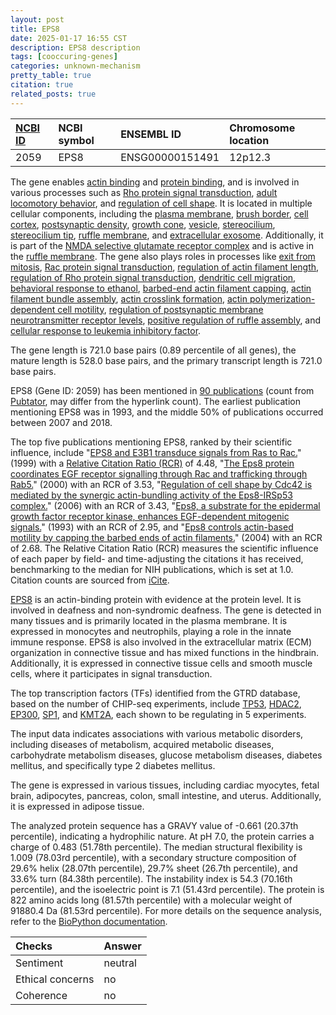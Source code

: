 ```yaml
---
layout: post
title: EPS8
date: 2025-01-17 16:55 CST
description: EPS8 description
tags: [cooccuring-genes]
categories: unknown-mechanism
pretty_table: true
citation: true
related_posts: true
---
```




| [NCBI ID](https://www.ncbi.nlm.nih.gov/gene/2059) | NCBI symbol | ENSEMBL ID | Chromosome location |
| :-------- | :------- | :-------- | :------- |
| 2059  | EPS8 | ENSG00000151491 | 12p12.3 |



The gene enables [actin binding](https://amigo.geneontology.org/amigo/term/GO:0003779) and [protein binding](https://amigo.geneontology.org/amigo/term/GO:0005515), and is involved in various processes such as [Rho protein signal transduction](https://amigo.geneontology.org/amigo/term/GO:0007266), [adult locomotory behavior](https://amigo.geneontology.org/amigo/term/GO:0008344), and [regulation of cell shape](https://amigo.geneontology.org/amigo/term/GO:0008360). It is located in multiple cellular components, including the [plasma membrane](https://amigo.geneontology.org/amigo/term/GO:0005886), [brush border](https://amigo.geneontology.org/amigo/term/GO:0005903), [cell cortex](https://amigo.geneontology.org/amigo/term/GO:0005938), [postsynaptic density](https://amigo.geneontology.org/amigo/term/GO:0014069), [growth cone](https://amigo.geneontology.org/amigo/term/GO:0030426), [vesicle](https://amigo.geneontology.org/amigo/term/GO:0031982), [stereocilium](https://amigo.geneontology.org/amigo/term/GO:0032420), [stereocilium tip](https://amigo.geneontology.org/amigo/term/GO:0032426), [ruffle membrane](https://amigo.geneontology.org/amigo/term/GO:0032587), and [extracellular exosome](https://amigo.geneontology.org/amigo/term/GO:0070062). Additionally, it is part of the [NMDA selective glutamate receptor complex](https://amigo.geneontology.org/amigo/term/GO:0017146) and is active in the [ruffle membrane](https://amigo.geneontology.org/amigo/term/GO:0032587). The gene also plays roles in processes like [exit from mitosis](https://amigo.geneontology.org/amigo/term/GO:0010458), [Rac protein signal transduction](https://amigo.geneontology.org/amigo/term/GO:0016601), [regulation of actin filament length](https://amigo.geneontology.org/amigo/term/GO:0030832), [regulation of Rho protein signal transduction](https://amigo.geneontology.org/amigo/term/GO:0035023), [dendritic cell migration](https://amigo.geneontology.org/amigo/term/GO:0036336), [behavioral response to ethanol](https://amigo.geneontology.org/amigo/term/GO:0048149), [barbed-end actin filament capping](https://amigo.geneontology.org/amigo/term/GO:0051016), [actin filament bundle assembly](https://amigo.geneontology.org/amigo/term/GO:0051017), [actin crosslink formation](https://amigo.geneontology.org/amigo/term/GO:0051764), [actin polymerization-dependent cell motility](https://amigo.geneontology.org/amigo/term/GO:0070358), [regulation of postsynaptic membrane neurotransmitter receptor levels](https://amigo.geneontology.org/amigo/term/GO:0099072), [positive regulation of ruffle assembly](https://amigo.geneontology.org/amigo/term/GO:1900029), and [cellular response to leukemia inhibitory factor](https://amigo.geneontology.org/amigo/term/GO:1990830).


The gene length is 721.0 base pairs (0.89 percentile of all genes), the mature length is 528.0 base pairs, and the primary transcript length is 721.0 base pairs.


EPS8 (Gene ID: 2059) has been mentioned in [90 publications](https://pubmed.ncbi.nlm.nih.gov/?term=%22EPS8%22) (count from [Pubtator](https://academic.oup.com/nar/article/47/W1/W587/5494727), may differ from the hyperlink count). The earliest publication mentioning EPS8 was in 1993, and the middle 50% of publications occurred between 2007 and 2018.


The top five publications mentioning EPS8, ranked by their scientific influence, include "[EPS8 and E3B1 transduce signals from Ras to Rac.](https://pubmed.ncbi.nlm.nih.gov/10499589)" (1999) with a [Relative Citation Ratio (RCR)](https://journals.plos.org/plosbiology/article?id=10.1371/journal.pbio.1002541) of 4.48, "[The Eps8 protein coordinates EGF receptor signalling through Rac and trafficking through Rab5.](https://pubmed.ncbi.nlm.nih.gov/11099046)" (2000) with an RCR of 3.53, "[Regulation of cell shape by Cdc42 is mediated by the synergic actin-bundling activity of the Eps8-IRSp53 complex.](https://pubmed.ncbi.nlm.nih.gov/17115031)" (2006) with an RCR of 3.43, "[Eps8, a substrate for the epidermal growth factor receptor kinase, enhances EGF-dependent mitogenic signals.](https://pubmed.ncbi.nlm.nih.gov/8404850)" (1993) with an RCR of 2.95, and "[Eps8 controls actin-based motility by capping the barbed ends of actin filaments.](https://pubmed.ncbi.nlm.nih.gov/15558031)" (2004) with an RCR of 2.68. The Relative Citation Ratio (RCR) measures the scientific influence of each paper by field- and time-adjusting the citations it has received, benchmarking to the median for NIH publications, which is set at 1.0. Citation counts are sourced from [iCite](https://icite.od.nih.gov).


[EPS8](https://www.proteinatlas.org/ENSG00000151491-EPS8) is an actin-binding protein with evidence at the protein level. It is involved in deafness and non-syndromic deafness. The gene is detected in many tissues and is primarily located in the plasma membrane. It is expressed in monocytes and neutrophils, playing a role in the innate immune response. EPS8 is also involved in the extracellular matrix (ECM) organization in connective tissue and has mixed functions in the hindbrain. Additionally, it is expressed in connective tissue cells and smooth muscle cells, where it participates in signal transduction.


The top transcription factors (TFs) identified from the GTRD database, based on the number of CHIP-seq experiments, include [TP53](https://www.ncbi.nlm.nih.gov/gene/7157), [HDAC2](https://www.ncbi.nlm.nih.gov/gene/3066), [EP300](https://www.ncbi.nlm.nih.gov/gene/2033), [SP1](https://www.ncbi.nlm.nih.gov/gene/6667), and [KMT2A](https://www.ncbi.nlm.nih.gov/gene/4297), each shown to be regulating in 5 experiments.



The input data indicates associations with various metabolic disorders, including diseases of metabolism, acquired metabolic diseases, carbohydrate metabolism diseases, glucose metabolism diseases, diabetes mellitus, and specifically type 2 diabetes mellitus.



The gene is expressed in various tissues, including cardiac myocytes, fetal brain, adipocytes, pancreas, colon, small intestine, and uterus. Additionally, it is expressed in adipose tissue.




The analyzed protein sequence has a GRAVY value of -0.661 (20.37th percentile), indicating a hydrophilic nature. At pH 7.0, the protein carries a charge of 0.483 (51.78th percentile). The median structural flexibility is 1.009 (78.03rd percentile), with a secondary structure composition of 29.6% helix (28.07th percentile), 29.7% sheet (26.7th percentile), and 33.6% turn (84.38th percentile). The instability index is 54.3 (70.16th percentile), and the isoelectric point is 7.1 (51.43rd percentile). The protein is 822 amino acids long (81.57th percentile) with a molecular weight of 91880.4 Da (81.53rd percentile). For more details on the sequence analysis, refer to the [BioPython documentation](https://biopython.org/docs/1.75/api/Bio.SeqUtils.ProtParam.html).





| Checks    | Answer |
| :-------- | :------- |
| Sentiment  | neutral   |
| Ethical concerns | no     |
| Coherence    | no    |